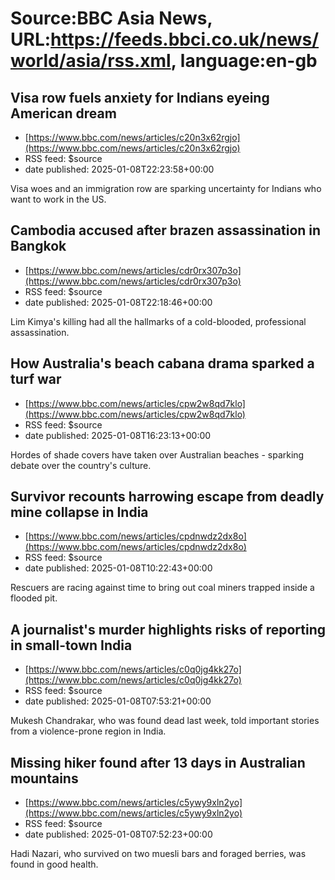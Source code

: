 # Source:BBC Asia News, URL:https://feeds.bbci.co.uk/news/world/asia/rss.xml, language:en-gb

## Visa row fuels anxiety for Indians eyeing American dream
 - [https://www.bbc.com/news/articles/c20n3x62rgjo](https://www.bbc.com/news/articles/c20n3x62rgjo)
 - RSS feed: $source
 - date published: 2025-01-08T22:23:58+00:00

Visa woes and an immigration row are sparking uncertainty for Indians who want to work in the US.

## Cambodia accused after brazen assassination in Bangkok
 - [https://www.bbc.com/news/articles/cdr0rx307p3o](https://www.bbc.com/news/articles/cdr0rx307p3o)
 - RSS feed: $source
 - date published: 2025-01-08T22:18:46+00:00

Lim Kimya's killing had all the hallmarks of a cold-blooded, professional assassination.

## How Australia's beach cabana drama sparked a turf war
 - [https://www.bbc.com/news/articles/cpw2w8qd7klo](https://www.bbc.com/news/articles/cpw2w8qd7klo)
 - RSS feed: $source
 - date published: 2025-01-08T16:23:13+00:00

Hordes of shade covers have taken over Australian beaches - sparking debate over the country's culture.

## Survivor recounts harrowing escape from deadly mine collapse in India
 - [https://www.bbc.com/news/articles/cpdnwdz2dx8o](https://www.bbc.com/news/articles/cpdnwdz2dx8o)
 - RSS feed: $source
 - date published: 2025-01-08T10:22:43+00:00

Rescuers are racing against time to bring out coal miners trapped inside a flooded pit.

## A journalist's murder highlights risks of reporting in small-town India
 - [https://www.bbc.com/news/articles/c0q0jg4kk27o](https://www.bbc.com/news/articles/c0q0jg4kk27o)
 - RSS feed: $source
 - date published: 2025-01-08T07:53:21+00:00

Mukesh Chandrakar, who was found dead last week, told important stories from a violence-prone region in India.

## Missing hiker found after 13 days in Australian mountains
 - [https://www.bbc.com/news/articles/c5ywy9xln2yo](https://www.bbc.com/news/articles/c5ywy9xln2yo)
 - RSS feed: $source
 - date published: 2025-01-08T07:52:23+00:00

Hadi Nazari, who survived on two muesli bars and foraged berries, was found in good health.

